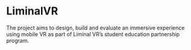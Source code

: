 # LiminalVR
The project aims to design, build and evaluate an immersive experience using mobile VR as part of Liminal VR’s student education partnership program.
